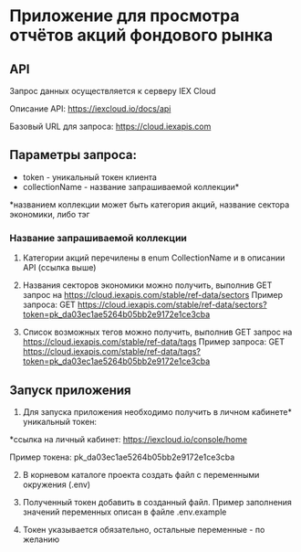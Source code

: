 # Приложение для просмотра отчётов акций фондового рынка

## API

Запрос данных осуществляется к серверу IEX Cloud

Описание API: https://iexcloud.io/docs/api

Базовый URL для запроса: https://cloud.iexapis.com

## Параметры запроса:

- token - уникальный токен клиента
- collectionName - название запрашиваемой коллекции*

*названием коллекции может быть категория акций, название сектора экономики, либо тэг

### Название запрашиваемой коллекции

1. Категории акций перечилены в enum CollectionName и в описании API (ссылка выше)

2. Названия секторов экономики можно получить, выполнив GET запрос на https://cloud.iexapis.com/stable/ref-data/sectors
Пример запроса:
GET https://cloud.iexapis.com/stable/ref-data/sectors?token=pk_da03ec1ae5264b05bb2e9172e1ce3cba

3. Список возможных тегов можно получить, выполнив GET запрос на https://cloud.iexapis.com/stable/ref-data/tags
Пример запроса:
GET https://cloud.iexapis.com/stable/ref-data/tags?token=pk_da03ec1ae5264b05bb2e9172e1ce3cba

## Запуск приложения

1. Для запуска приложения необходимо получить в личном кабинете* уникальный токен:

*ссылка на личный кабинет: https://iexcloud.io/console/home

Пример токена: pk_da03ec1ae5264b05bb2e9172e1ce3cba

2. В корневом каталоге проекта создать файл с переменными окружения (.env)

3. Полученный токен добавить в созданный файл. Пример заполнения значений переменных описан в файле .env.example

4. Токен указывается обязательно, остальные переменные - по желанию
